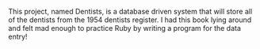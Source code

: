 This project, named Dentists, is a database driven system that will
store all of the dentists from the 1954 dentists register.  I had
this book lying around and felt mad enough to practice Ruby by
writing a program for the data entry!

